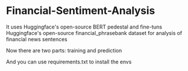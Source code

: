 # Financial-Sentiment-Analysis
It uses Huggingface's open-source BERT pedestal and fine-tuns Huggingface's open-source financial_phrasebank dataset for analysis of financial news sentences


  Now there are two parts: training and prediction

  
  And you can use requirements.txt to install the envs
